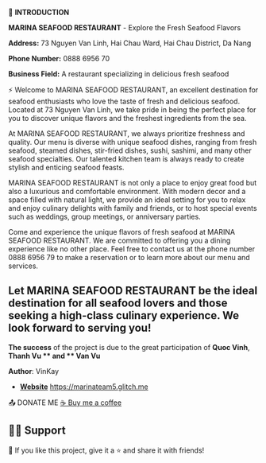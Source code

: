 🚀 **INTRODUCTION**

**MARINA SEAFOOD RESTAURANT** - Explore the Fresh Seafood Flavors

**Address:** 73 Nguyen Van Linh, Hai Chau Ward, Hai Chau District, Da Nang

**Phone Number:** 0888 6956 70

**Business Field:** A restaurant specializing in delicious fresh seafood

⚡ Welcome to MARINA SEAFOOD RESTAURANT, an excellent destination for seafood enthusiasts who love the taste of fresh and delicious seafood. Located at 73 Nguyen Van Linh, we take pride in being the perfect place for you to discover unique flavors and the freshest ingredients from the sea.

At MARINA SEAFOOD RESTAURANT, we always prioritize freshness and quality. Our menu is diverse with unique seafood dishes, ranging from fresh seafood, steamed dishes, stir-fried dishes, sushi, sashimi, and many other seafood specialties. Our talented kitchen team is always ready to create stylish and enticing seafood feasts.

MARINA SEAFOOD RESTAURANT is not only a place to enjoy great food but also a luxurious and comfortable environment. With modern decor and a space filled with natural light, we provide an ideal setting for you to relax and enjoy culinary delights with family and friends, or to host special events such as weddings, group meetings, or anniversary parties.

Come and experience the unique flavors of fresh seafood at MARINA SEAFOOD RESTAURANT. We are committed to offering you a dining experience like no other place. Feel free to contact us at the phone number 0888 6956 79 to make a reservation or to learn more about our menu and services.

Let MARINA SEAFOOD RESTAURANT be the ideal destination for all seafood lovers and those seeking a high-class culinary experience. We look forward to serving you!
-----------------------------------------------
**The success** of the project is due to the great participation of **Quoc Vinh**, **Thanh Vu ** and  ** Van Vu**

**Author**: VinKay
- **[Website]([https://github.com/DenverCoder1](https://marinateam5.glitch.me/)https://marinateam5.glitch.me/)**
https://marinateam5.glitch.me

📤 DONATE ME
[☕ Buy me a coffee](https://nguyenquocvinh.glitch.me/Donate)

## 🙋‍♂️ Support
💙 If you like this project, give it a ⭐ and share it with friends!


